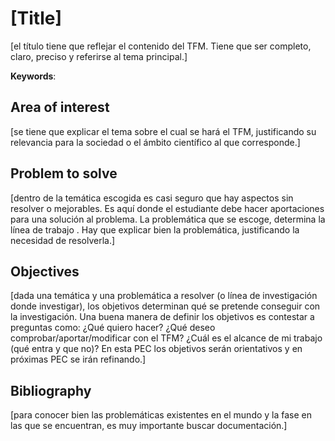 # [Title]

[el título tiene que reflejar el contenido del TFM. Tiene que ser completo, claro, preciso y referirse al tema principal.]

**Keywords**:


## Area of interest

[se tiene que explicar el tema sobre el cual se hará el TFM, justificando su relevancia para la sociedad o el ámbito científico al que corresponde.]

## Problem to solve

[dentro de la temática escogida es casi seguro que hay aspectos sin resolver o mejorables. Es aquí donde el estudiante debe  hacer aportaciones para una solución al problema. La problemática que se escoge, determina la línea de trabajo . Hay que explicar bien la problemática, justificando la necesidad de resolverla.]

## Objectives

[dada una temática y una problemática a resolver (o línea de investigación donde investigar), los objetivos determinan qué se pretende conseguir con la investigación. Una buena manera de definir los objetivos es contestar a preguntas como: ¿Qué quiero hacer? ¿Qué deseo comprobar/aportar/modificar con el TFM? ¿Cuál es el alcance de mi trabajo (qué entra y que no)? En esta PEC los objetivos serán orientativos y en próximas PEC se irán refinando.]


## Bibliography

[para conocer bien las problemáticas existentes en el mundo y la fase en las que se encuentran, es muy importante buscar documentación.]
